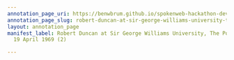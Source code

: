 ```yaml
---
annotation_page_uri: https://benwbrum.github.io/spokenweb-hackathon-development-noterms/annotations/robert-duncan-at-sir-george-williams-university-the-poetry-series-19-april-1969-2--canvas-1-audience.json
annotation_page_slug: robert-duncan-at-sir-george-williams-university-the-poetry-series-19-april-1969-2--canvas-1-audience
layout: annotation_page
manifest_label: Robert Duncan at Sir George Williams University, The Poetry Series,
  19 April 1969 (2)

---
```

